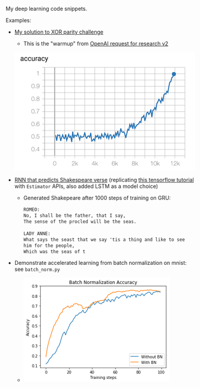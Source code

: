 My deep learning code snippets. 

Examples: 
- [My solution to XOR parity challenge](xor_parity.py)
    - This is the "warmup" from [OpenAI request for research v2](https://blog.openai.com/requests-for-research-2/)
    
    ![img](images/parity-accuracy.png)
- [RNN that predicts Shakespeare verse](rnn.py) (replicating [this tensorflow tutorial](https://www.tensorflow.org/tutorials/sequences/text_generation) with `Estimator` APIs, also added LSTM as a model choice)
    - Generated Shakepeare after 1000 steps of training on GRU:
     
        ```
        ROMEO:
        No, I shall be the father, that I say,
        The sense of the procled will be the seas.

        LADY ANNE:
        What says the seast that we say 'tis a thing and like to see him for the people,
        Which was the seas of t
        ```
- Demonstrate accelerated learning from batch normalization on mnist: see `batch_norm.py`
    - ![img](images/bn.png)

